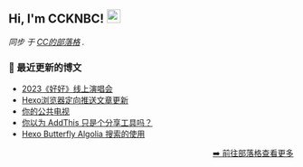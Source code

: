 <h2>Hi, I'm CCKNBC! <img src="https://github.githubassets.com/images/mona-whisper.gif" height="24" /></h2>

<p><em>同步 于 <a href="https://blog.ccknbc.cc">CC的部落格</a> . </em>

### 📕 最近更新的博文

<!-- BLOG-POST-LIST:START -->
- [2023《好好》线上演唱会](https://blog.ccknbc.cc/posts/song-about-you-live-in-the-sky-2023/)
- [Hexo浏览器定向推送文章更新](https://blog.ccknbc.cc/posts/hexo-webpushr-notification/)
- [你的公共电视](https://blog.ccknbc.cc/posts/about-pts/)
- [你以为 AddThis 只是个分享工具吗？](https://blog.ccknbc.cc/posts/the-real-addthis/)
- [Hexo Butterfly Algolia 搜索的使用](https://blog.ccknbc.cc/posts/hexo-butterfly-algolia/)
<!-- BLOG-POST-LIST:END -->

<p align="right"><a href="https://blog.ccknbc.cc">➡️ 前往部落格查看更多</a></p>
